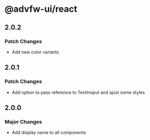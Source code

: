 # @advfw-ui/react

## 2.0.2

### Patch Changes

- Add new color variants

## 2.0.1

### Patch Changes

- Add option to pass reference to TextInoput and ajust some styles

## 2.0.0

### Major Changes

- Add display name to all components
